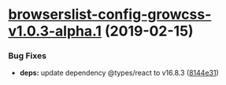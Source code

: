 # [browserslist-config-growcss-v1.0.3-alpha.1](https://github.com/growcss/growcss/compare/v1.0.2...v1.0.3-alpha.1@alpha) (2019-02-15)


### Bug Fixes

* **deps:** update dependency @types/react to v16.8.3 ([8144e31](https://github.com/growcss/growcss/commit/8144e31))
